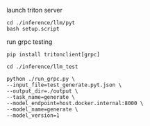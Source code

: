 launch triton server
```
cd ./inference/llm/pyt
bash setup.script
```

run grpc testing
```
pip install tritonclient[grpc]

cd ./inference/llm_test

python ./run_grpc.py \
--input_file=test_generate.pyt.json \
--output_dir=./output \
--task_name=generate \
--model_endpoint=host.docker.internal:8000 \
--model_name=generate \
--model_version=1
```
